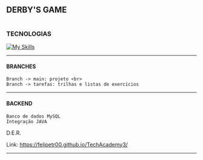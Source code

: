 ## DERBY'S GAME
```
```
### TECNOLOGIAS

[![My Skills](https://skillicons.dev/icons?i=html,css,js,java,mysql&theme=light)](https://skillicons.dev)
___

#### BRANCHES

    Branch -> main: projeto <br>
    Branch -> tarefas: trilhas e listas de exercícios

---
#### BACKEND

    Banco de dados MySQL
    Integração JAVA

D.E.R.

Link: https://felipetr00.github.io/TechAcademy3/

---


